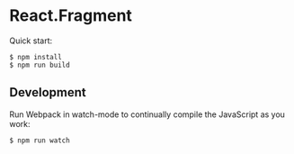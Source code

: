 # React.Fragment

Quick start:

```
$ npm install
$ npm run build
````

## Development

Run Webpack in watch-mode to continually compile the JavaScript as you work:

```
$ npm run watch
```
